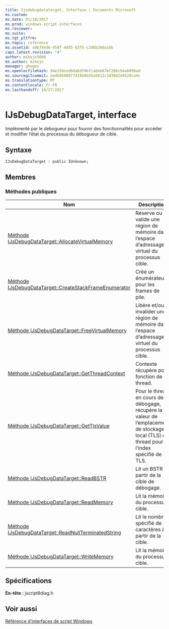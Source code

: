 ```yaml
---
title: Ijsdebugdatatarget, Interface | Documents Microsoft
ms.custom: 
ms.date: 01/18/2017
ms.prod: windows-script-interfaces
ms.reviewer: 
ms.suite: 
ms.tgt_pltfrm: 
ms.topic: reference
ms.assetid: a9b784d6-958f-4d55-b3f6-c2d6b260a16b
caps.latest.revision: "4"
author: mikejo5000
ms.author: mikejo
manager: ghogen
ms.openlocfilehash: 94e158ced0da6d59bfcadeb87bf206c94a6099ad
ms.sourcegitcommit: aadb9588877418b8b55a5612c1d3842d4520ca4c
ms.translationtype: MT
ms.contentlocale: fr-FR
ms.lasthandoff: 10/27/2017
---
```

# <a name="ijsdebugdatatarget-interface"></a>IJsDebugDataTarget, interface
Implémenté par le débogueur pour fournir des fonctionnalités pour accéder et modifier l’état du processus du débogueur de cible.  
  
## <a name="syntax"></a>Syntaxe  
  
```  
IJsDebugDataTarget : public IUnknown;  
```  
  
## <a name="members"></a>Membres  
  
### <a name="public-methods"></a>M&#233;thodes publiques  
  
|Nom|Description|  
|----------|-----------------|  
|[Méthode IJsDebugDataTarget::AllocateVirtualMemory](../../winscript/reference/ijsdebugdatatarget-allocatevirtualmemory-method.md)|Réserve ou valide une région de mémoire dans l’espace d’adressage virtuel du processus cible.|  
|[Méthode IJsDebugDataTarget::CreateStackFrameEnumerator](../../winscript/reference/ijsdebugdatatarget-createstackframeenumerator-method.md)|Crée un énumérateur pour les frames de pile.|  
|[Méthode IJsDebugDataTarget::FreeVirtualMemory](../../winscript/reference/ijsdebugdatatarget-freevirtualmemory-method.md)|Libère et/ou invalider une région de mémoire dans l’espace d’adressage virtuel du processus cible.|  
|[Méthode IJsDebugDataTarget::GetThreadContext](../../winscript/reference/ijsdebugdatatarget-getthreadcontext-method.md)|Contexte récupère pour fonction de thread.|  
|[Méthode IJsDebugDataTarget::GetTlsValue](../../winscript/reference/ijsdebugdatatarget-gettlsvalue-method.md)|Pour le thread en cours de débogage, récupère la valeur de l’emplacement de stockage local (TLS) de thread pour l’index spécifié de TLS.|  
|[Méthode IJsDebugDataTarget::ReadBSTR](../../winscript/reference/ijsdebugdatatarget-readbstr-method.md)|Lit un BSTR à partir de la cible de débogage.|  
|[Méthode IJsDebugDataTarget::ReadMemory](../../winscript/reference/ijsdebugdatatarget-readmemory-method.md)|Lit la mémoire du processus cible.|  
|[Méthode IJsDebugDataTarget::ReadNullTerminatedString](../../winscript/reference/ijsdebugdatatarget-readnullterminatedstring-method.md)|Lit le nombre spécifié de caractères à partir de la cible.|  
|[Méthode IJsDebugDataTarget::WriteMemory](../../winscript/reference/ijsdebugdatatarget-writememory-method.md)|Lit la mémoire du processus cible.|  
  
## <a name="requirements"></a>Spécifications  
 **En-tête :** jscript9diag.h  
  
## <a name="see-also"></a>Voir aussi  
 [Référence d’interfaces de script Windows](../../winscript/reference/windows-script-interfaces-reference.md)